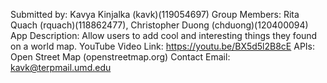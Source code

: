 Submitted by: Kavya Kinjalka (kavk)(119054697)
Group Members: Rita Quach (rquach)(118862477), Christopher Duong (chduong)(120400094)
App Description: Allow users to add cool and interesting things they found on a world map. 
YouTube Video Link: https://youtu.be/BX5d5l2B8cE
APIs: Open Street Map (openstreetmap.org)
Contact Email:  kavk@terpmail.umd.edu